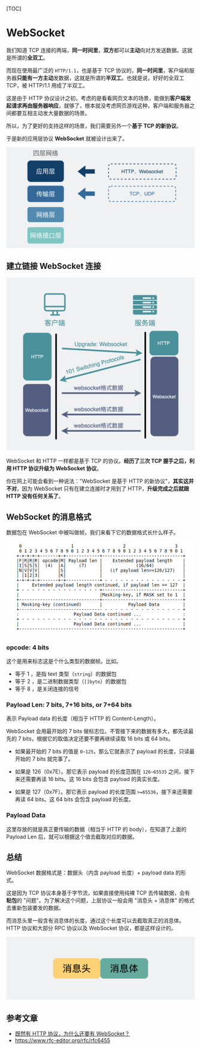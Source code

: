 [TOC]

# WebSocket

我们知道 TCP 连接的两端，**同一时间里**，**双方**都可以**主动**向对方发送数据。这就是所谓的**全双工**。

而现在使用最广泛的 `HTTP/1.1`，也是基于 TCP 协议的，**同一时间里**，客户端和服务器**只能有一方主动**发数据，这就是所谓的**半双工**。也就是说，好好的全双工 TCP，被 HTTP/1.1 用成了半双工。

这是由于 HTTP 协议设计之初，考虑的是看看网页文本的场景，能做到**客户端发起请求再由服务器响应**，就够了，根本就没考虑网页游戏这种，客户端和服务器之间都要互相主动发大量数据的场景。

所以，为了更好的支持这样的场景，我们需要另外一个**基于 TCP 的新协议**。

于是新的应用层协议 **WebSocket** 就被设计出来了。

![图片](./.WebSocket.assets/3bbe4c5db972513f912d30ba8cbddd65.png)

## 建立链接 WebSocket 连接

![图片](./.WebSocket.assets/f4edd3018914fe6eb38fad6aa3fd2d65.png)

WebSocket 和 HTTP 一样都是基于 TCP 的协议。**经历了三次 TCP 握手之后，利用 HTTP 协议升级为 WebSocket 协议**。

你在网上可能会看到一种说法："WebSocket 是基于 HTTP 的新协议"，**其实这并不对**，因为 WebSocket 只有在建立连接时才用到了 HTTP，**升级完成之后就跟 HTTP 没有任何关系了**。

## WebSocket 的消息格式

数据包在 WebSocket 中被叫做帧，我们来看下它的数据格式长什么样子。

![WebSocket帧格式](./.WebSocket.assets/WebSocket帧格式.png)

### opcode: 4 bits

这个是用来标志这是个什么类型的数据帧。比如。

- 等于 1 ，是指 text 类型（`string`）的数据包
- 等于 2 ，是二进制数据类型（`[]byte`）的数据包
- 等于 8 ，是关闭连接的信号

### Payload Len: 7 bits, 7+16 bits, or 7+64 bits

表示 Payload data 的长度（相当于 HTTP 的 Content-Length）。

WebSocket 会用最开始的 7 bits 做标志位。不管接下来的数据有多大，都先读最先的 7 bits，根据它的取值决定还要不要再继续读取 16 bits 或 64 bits。

- 如果最开始的 7 bits 的值是 `0~125`，那么它就表示了 payload 的长度，只读最开始的 7 bits 就完事了。

- 如果是 126（0x7E）。那它表示 payload 的长度范围在 `126~65535` 之间，接下来还需要再读 16 bits。这 16 bits 会包含 payload 的真实长度。
- 如果是 127（0x7F）。那它表示 payload 的长度范围 `>=65536`，接下来还需要再读 64 bits。这 64 bits 会包含 payload 的长度。

### Payload Data

这里存放的就是真正要传输的数据（相当于 HTTP 的 body），在知道了上面的 Payload Len 后，就可以根据这个值去截取对应的数据。

## 总结

WebSocket 数据格式是：数据头（内含 payload 长度）+ payload data 的形式。

这是因为 TCP 协议本身基于字节流，如果直接使用纯裸 TCP 去传输数据，会有**粘包**的 "问题"。为了解决这个问题，上层协议一般会用 "消息头 + 消息体" 的格式去重新包装要发的数据。

而消息头里一般含有消息体的长度，通过这个长度可以去截取真正的消息体。HTTP 协议和大部分 RPC 协议以及 WebSocket 协议，都是这样设计的。

![图片](./.WebSocket.assets/b91fedb1856897c231b8fb5932b7b2d2.png)

## 参考文章

- [既然有 HTTP 协议，为什么还要有 WebSocket？](https://www.xiaolincoding.com/network/2_http/http_websocket.html)
- https://www.rfc-editor.org/rfc/rfc6455
